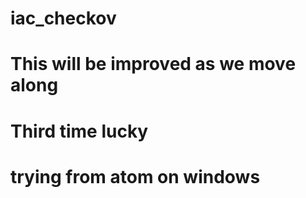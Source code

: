 # iac_checkov
# This will be improved as we move along
# Third time lucky
# trying from atom on windows

